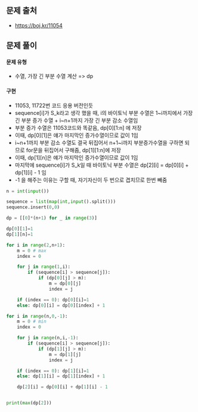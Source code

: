 ## 문제 출처

- https://boj.kr/11054

## 문제 풀이

#### 문제 유형

- 수열, 가장 긴 부분 수열 계산 => dp

#### 구현

- 11053, 11722번 코드 응용 버전인듯
- sequence[i]가 S_k라고 생각 했을 때, i의 바이토닉 부분 수열은 1~i까지에서 가장 긴 부분 증가 수열 + i~n+1까지 가장 긴 부분 감소 수열임
- 부분 증가 수열은 11053코드와 똑같음, dp[0][1:n] 에 저장
- 이때, dp[0][1]은 얘가 마지막인 증가수열이므로 값이 1임
- i~n+1까지 부분 감소 수열도 결국 뒤집어서 n+1~i까지 부분증가수열을 구하면 되므로 for문을 뒤집어서 구해줌, dp[1][1:n]에 저장
- 이때, dp[1][n]은 얘가 마지막인 증가수열이므로 값이 1임
- 마지막에 sequence[i]가 S_k일 때 바이토닉 부분 수열은 dp[2][i] = dp[0][i] + dp[1][i] - 1 임
- -1 을 해주는 이유는 구할 때, 자기자신이 두 번으로 겹치므로 한번 빼줌

```python
n = int(input())

sequence = list(map(int,input().split()))
sequence.insert(0,0)

dp = [[0]*(n+1) for _ in range(3)]

dp[0][1]=1
dp[1][n]=1

for i in range(2,n+1):
    m = 0 # max
    index = 0

    for j in range(1,i):
        if (sequence[i] > sequence[j]):
            if (dp[0][j] > m):
                m = dp[0][j]
                index = j

    if (index == 0): dp[0][i]=1
    else: dp[0][i] = dp[0][index] + 1

for i in range(n,0,-1):
    m = 0 # min
    index = 0

    for j in range(n,i,-1):
        if (sequence[i] > sequence[j]):
            if (dp[1][j] > m):
                m = dp[1][j]
                index = j

    if (index == 0): dp[1][i]=1
    else: dp[1][i] = dp[1][index] + 1

    dp[2][i] = dp[0][i] + dp[1][i] - 1


print(max(dp[2]))
```
